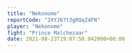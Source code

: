 ```yaml
---
title: "Nekonome"
reportCode: "2XYJ67t3gRQqZ4FN"
player: "Nekonome"
fight: "Prince Malchezaar"
date: 2021-08-23T19:07:58.042000+00:00
---
```

